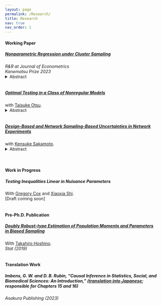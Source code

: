 ```yaml
---
layout: page
permalink: /Research/
title: Research
nav: true
nav_order: 1
---
```


#### <b>Working Paper</b>
<h5>
  <a href="https://arxiv.org/abs/2403.04766">Nonparametric Regression under Cluster Sampling</a>
</h5>
<em>R&R at Journal of Econometrics</em> <br>
<em>Kanematsu Prize 2023</em> <br>
<!-- [<a href="https://github.com/">R Package</a>]<br> -->
<details>
  <summary>Abstract</summary>
  <p>
    This paper develops a general asymptotic theory for nonparametric kernel regression in the presence of cluster dependence. We examine nonparametric density estimation, Nadaraya-Watson kernel regression, and local linear estimation. Our theory accommodates growing and heterogeneous cluster sizes. We derive asymptotic conditional bias and variance, establish uniform consistency, and prove asymptotic normality. Our findings reveal that under heterogeneous cluster sizes, the asymptotic variance includes a new term reflecting within-cluster dependence, which is overlooked when cluster sizes are presumed to be bounded. We propose valid approaches for bandwidth selection and inference, introduce estimators of the asymptotic variance, and demonstrate their consistency. In simulations, we verify the effectiveness of the cluster-robust bandwidth selection and show that the derived cluster-robust confidence interval improves the coverage ratio. We illustrate the application of these methods using a policy-targeting dataset in development economics.
  </p>
</details>
<br>


<h5>
  <a href="https://arxiv.org/abs/2403.16413">Optimal Testing in a Class of Nonregular Models</a>
</h5>
<!-- [<a href="https://github.com/">R Package</a>]<br> -->
with <a href="https://personal.lse.ac.uk/otsu/">Taisuke Otsu</a>.<br>
<details>
  <summary>Abstract</summary>
  <p>
    This paper studies optimal hypothesis testing for nonregular statistical models with parameter-dependent support. We consider both one-sided and two-sided hypothesis testing and develop asymptotically uniformly most powerful tests based on the likelihood ratio process. The proposed one-sided test involves randomization to achieve asymptotic size control, some tuning constant to avoid discontinuities in the limiting likelihood ratio process, and a user-specified alternative hypothetical value to achieve the asymptotic optimality. Our two-sided test becomes asymptotically uniformly most powerful without imposing further restrictions such as unbiasedness. Simulation results illustrate desirable power properties of the proposed tests.
  </p>
</details>
<br>



<h5>
     <a href="https://app.oxfordabstracts.com/content/events/73643/submitters/868797/submissions/fe-f8213a52-f1fc-4ce8-b8c6-933cbdf0f3a9/questions/95896/file/ef1112c1-493c-4bb2-86b7-6d75b88a1851.pdf">Design-Based and Network Sampling-Based Uncertainties in Network Experiments</a> 
<!--   <a href="https://arxiv.org/abs/2506.22989">Design-Based and Network Sampling-Based Uncertainties in Network Experiments</a> -->
</h5>
<!-- [<a href="https://github.com/">R Package</a>]<br> -->
with <a href="https://kensakamot.github.io/">Kensuke Sakamoto</a>.<br>
<details>
  <summary>Abstract</summary>
  <p>
    Ordinary least squares (OLS) estimators are widely used in network experiments to estimate spillover effects. We study the causal interpretation of, and inference for the OLS estimator under both design-based uncertainty from random treatment assignment and sampling-based uncertainty in network links. We show that correlations among regressors that capture the exposure to neighbors' treatments can induce contamination bias, preventing the OLS from aggregating heterogeneous spillover effects for clear causal interpretation. We derive the OLS estimator's asymptotic distribution and propose a network-robust variance estimator. Simulations and an empirical application demonstrate that contamination bias can be substantial, leading to inflated spillover estimates.
  </p>
</details>
<br>





<br>





#### <b>Work in Progress</b>
<h5>
  Testing Inequalities Linear in Nuisance Parameters
</h5>
<!-- [<a href="https://github.com/">R Package</a>]<br> -->
With <a href="https://sites.google.com/site/gregoryfcox/">Gregory Cox</a> and <a href="https://users.ssc.wisc.edu/~xshi/">Xiaoxia Shi</a>.<br>
[Draft coming soon]<br>





<br>





#### <b>Pre-Ph.D. Publication</b>
<h5>
  <a href="https://onlinelibrary.wiley.com/doi/epdf/10.1002/sta4.241">Doubly Robust-type Estimation of Population Moments and Parameters in Biased Sampling</a>
</h5>
<!-- [<a href="https://github.com/">R Package</a>]<br> -->
With <a href="https://k-ris.keio.ac.jp/html/100000523_en.html">Takahiro Hoshino</a>.<br>
<em>Stat (2019)</em> <br>






<br>





#### <b>Translation Work</b>
<h5>
  Imbens, G. W. and D. B. Rubin,
  “Causal Inference in Statistics, Social, and Biomedical Sciences: An Introduction,”
  (<a href="https://www.asakura.co.jp/detail.php?book_code=12291">translation into Japanese</a>; responsible for Chapters 15 and 16)
</h5>
<em>Asakura Publishing (2023)</em> <br>


